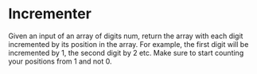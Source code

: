 # Incrementer
Given an input of an array of digits num, return the array with each digit incremented by its position in the array. For example, the first digit will be incremented by 1, the second digit by 2 etc. Make sure to start counting your positions from 1 and not 0.
